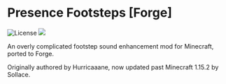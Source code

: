 # Presence Footsteps [Forge]
![License](https://img.shields.io/github/license/Sollace/Presence-Footsteps)
![](https://img.shields.io/badge/api-forge-orange.svg)

An overly complicated footstep sound enhancement mod for Minecraft, ported to Forge.

Originally authored by Hurricaaane, now updated past Minecraft 1.15.2 by Sollace.
